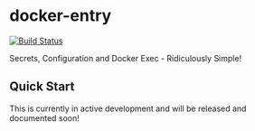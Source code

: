 # docker-entry

[![Build Status](https://travis-ci.org/ContainX/docker-entry.svg)](https://travis-ci.org/ContainX/docker-entry)

Secrets, Configuration and Docker Exec - Ridiculously Simple!

## Quick Start

This is currently in active development and will be released and documented soon!